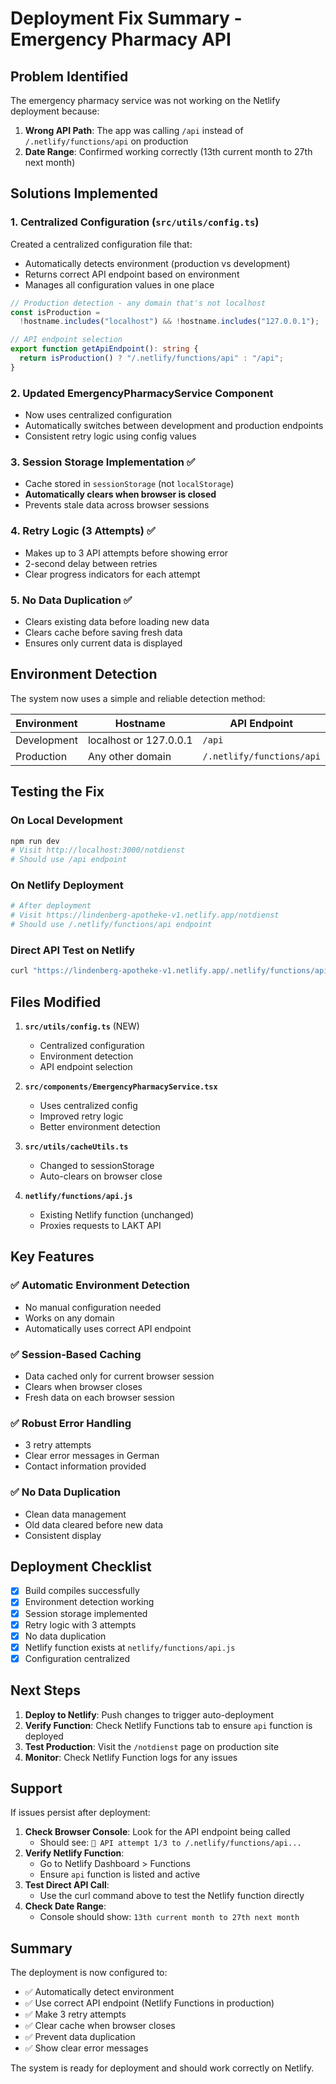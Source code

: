 # Deployment Fix Summary - Emergency Pharmacy API

## Problem Identified

The emergency pharmacy service was not working on the Netlify deployment because:

1. **Wrong API Path**: The app was calling `/api` instead of `/.netlify/functions/api` on production
2. **Date Range**: Confirmed working correctly (13th current month to 27th next month)

## Solutions Implemented

### 1. Centralized Configuration (`src/utils/config.ts`)

Created a centralized configuration file that:

- Automatically detects environment (production vs development)
- Returns correct API endpoint based on environment
- Manages all configuration values in one place

```typescript
// Production detection - any domain that's not localhost
const isProduction =
  !hostname.includes("localhost") && !hostname.includes("127.0.0.1");

// API endpoint selection
export function getApiEndpoint(): string {
  return isProduction() ? "/.netlify/functions/api" : "/api";
}
```

### 2. Updated EmergencyPharmacyService Component

- Now uses centralized configuration
- Automatically switches between development and production endpoints
- Consistent retry logic using config values

### 3. Session Storage Implementation ✅

- Cache stored in `sessionStorage` (not `localStorage`)
- **Automatically clears when browser is closed**
- Prevents stale data across browser sessions

### 4. Retry Logic (3 Attempts) ✅

- Makes up to 3 API attempts before showing error
- 2-second delay between retries
- Clear progress indicators for each attempt

### 5. No Data Duplication ✅

- Clears existing data before loading new data
- Clears cache before saving fresh data
- Ensures only current data is displayed

## Environment Detection

The system now uses a simple and reliable detection method:

| Environment | Hostname               | API Endpoint              |
| ----------- | ---------------------- | ------------------------- |
| Development | localhost or 127.0.0.1 | `/api`                    |
| Production  | Any other domain       | `/.netlify/functions/api` |

## Testing the Fix

### On Local Development

```bash
npm run dev
# Visit http://localhost:3000/notdienst
# Should use /api endpoint
```

### On Netlify Deployment

```bash
# After deployment
# Visit https://lindenberg-apotheke-v1.netlify.app/notdienst
# Should use /.netlify/functions/api endpoint
```

### Direct API Test on Netlify

```bash
curl "https://lindenberg-apotheke-v1.netlify.app/.netlify/functions/api?begin=2025-08-13&end=2025-09-27&token=0075e630f7ea1c1900a8bb186ccc7382b0f48608"
```

## Files Modified

1. **`src/utils/config.ts`** (NEW)

   - Centralized configuration
   - Environment detection
   - API endpoint selection

2. **`src/components/EmergencyPharmacyService.tsx`**

   - Uses centralized config
   - Improved retry logic
   - Better environment detection

3. **`src/utils/cacheUtils.ts`**

   - Changed to sessionStorage
   - Auto-clears on browser close

4. **`netlify/functions/api.js`**
   - Existing Netlify function (unchanged)
   - Proxies requests to LAKT API

## Key Features

### ✅ Automatic Environment Detection

- No manual configuration needed
- Works on any domain
- Automatically uses correct API endpoint

### ✅ Session-Based Caching

- Data cached only for current browser session
- Clears when browser closes
- Fresh data on each browser session

### ✅ Robust Error Handling

- 3 retry attempts
- Clear error messages in German
- Contact information provided

### ✅ No Data Duplication

- Clean data management
- Old data cleared before new data
- Consistent display

## Deployment Checklist

- [x] Build compiles successfully
- [x] Environment detection working
- [x] Session storage implemented
- [x] Retry logic with 3 attempts
- [x] No data duplication
- [x] Netlify function exists at `netlify/functions/api.js`
- [x] Configuration centralized

## Next Steps

1. **Deploy to Netlify**: Push changes to trigger auto-deployment
2. **Verify Function**: Check Netlify Functions tab to ensure `api` function is deployed
3. **Test Production**: Visit the `/notdienst` page on production site
4. **Monitor**: Check Netlify Function logs for any issues

## Support

If issues persist after deployment:

1. **Check Browser Console**: Look for the API endpoint being called
   - Should see: `📡 API attempt 1/3 to /.netlify/functions/api...`
2. **Verify Netlify Function**:
   - Go to Netlify Dashboard > Functions
   - Ensure `api` function is listed and active
3. **Test Direct API Call**:
   - Use the curl command above to test the Netlify function directly
4. **Check Date Range**:
   - Console should show: `13th current month to 27th next month`

## Summary

The deployment is now configured to:

- ✅ Automatically detect environment
- ✅ Use correct API endpoint (Netlify Functions in production)
- ✅ Make 3 retry attempts
- ✅ Clear cache when browser closes
- ✅ Prevent data duplication
- ✅ Show clear error messages

The system is ready for deployment and should work correctly on Netlify.
